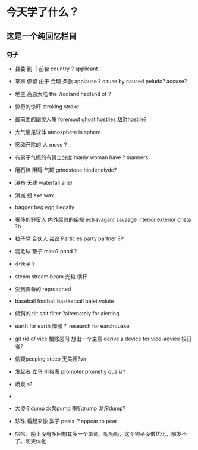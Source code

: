 # 今天学了什么？

## 这是一个纯回忆栏目

### 句子

- 县委 到 ？前台  country ? applicant

- 掌声 停留 由于 合理 条款 applause ? cause by caused peludo? accuse?

- 地主 高原大陆 the ?lodland hadland of ?

- 惊奇的惊吓 stroking stroke 

- 最前面的幽灵人质 foremost ghost hostiles 敌对hostile?

- 大气层是球体 atmosphere is sphere 

- 感动开除的 人 move ?

- 有男子气概的有男士分度 manly woman have ? manners 

- 磨石棒 阻碍 气缸 grindstone hinder clyde?

- 瀑布 天线 waterfall ariel 

- 消减 蜡 axe wax 

- bagger beg egg illegally

- 奢侈的野蛮人 内外腐败的条规 extravagant savaage interior exterior crista ?b

- 粒子党 合伙人 会议 Particles party partner ?P

- 羽毛球 垫子 mino? pand ?

- 小伙子 ?

- steam stream beam 光粒 横杆

- 受到责备的 reproached 

- baseball football bastketball balet volute 

- 倾斜的 tilt salt filter ?alternately for alerting 

- earth for earth 陶器？ research for earchquake 

- git rid of vice 根除恶习 想出一个主意 derive a device for vice-advice 校订者?

- 偷窥peeping steep 无美德?vir

- 发起者 立马 价格表 promoter prometly qualia?

- 喷泉  s?

- 

- 大傻个dump 水泵pump 喇叭trump 泥泞dump?

- 珍珠 看起来像 梨子  peals ？appear to pear

- 哈哈，晚上没有多回想其多一个单词。呃呃呃，这个钩子没做优化，触发不了。明天优化


